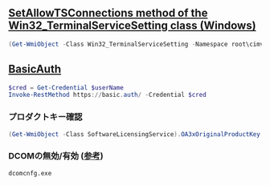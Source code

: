 ## [SetAllowTSConnections method of the Win32_TerminalServiceSetting class (Windows)](https://msdn.microsoft.com/ja-jp/library/aa383644(v=vs.85).aspx)

```PowerShell
(Get-WmiObject -Class Win32_TerminalServiceSetting -Namespace root\cimv2\TerminalServices).SetAllowTsConnections(1,1)

```

## [BasicAuth](http://winscript.jp/powershell/?s=-credential%83p%83%89%83%81%81%5B%83%5E)
```PowerShell
$cred = Get-Credential $userName
Invoke-RestMethod https://basic.auth/ -Credential $cred
```

### プロダクトキー確認
```PowerShell
(Get-WmiObject -Class SoftwareLicensingService).OA3xOriginalProductKey
```
<!--
(Get-WmiObject -query 'select * from SoftwareLicensingService').OA3xOriginalProductKey
-->

### DCOMの無効/有効 ([参考](http://www.geekpage.jp/practical/winxp-tips/dcomcnfg.php))
```cmd
dcomcnfg.exe
```

